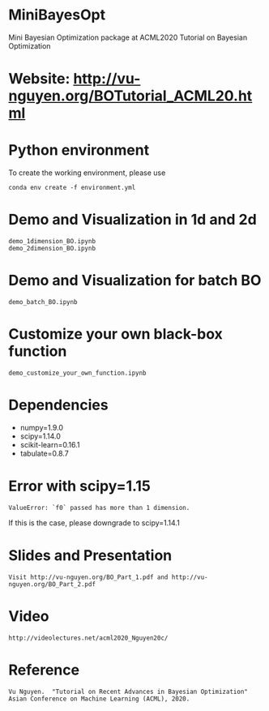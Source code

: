 # MiniBayesOpt
Mini Bayesian Optimization package at ACML2020 Tutorial on Bayesian Optimization


# Website: http://vu-nguyen.org/BOTutorial_ACML20.html

# Python environment
To create the working environment, please use
```
conda env create -f environment.yml
```

# Demo and Visualization in 1d and 2d
```
demo_1dimension_BO.ipynb
demo_2dimension_BO.ipynb
```

# Demo and Visualization for batch BO
```
demo_batch_BO.ipynb
```

# Customize your own black-box function
```
demo_customize_your_own_function.ipynb
```

# Dependencies
* numpy=1.9.0
* scipy=1.14.0
* scikit-learn=0.16.1
* tabulate=0.8.7

# Error with scipy=1.15
```
ValueError: `f0` passed has more than 1 dimension.
```
If this is the case, please downgrade to scipy=1.14.1

# Slides and Presentation
```
Visit http://vu-nguyen.org/BO_Part_1.pdf and http://vu-nguyen.org/BO_Part_2.pdf
```

# Video
```
http://videolectures.net/acml2020_Nguyen20c/
```

# Reference
```
Vu Nguyen.  "Tutorial on Recent Advances in Bayesian Optimization" Asian Conference on Machine Learning (ACML), 2020.
```
